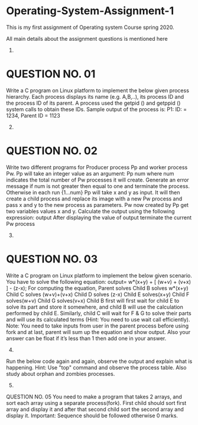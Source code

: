 # Operating-System-Assignment-1
This is my first assignment of Operating system Course spring 2020.

All main details about the assignment questions is mentioned here


1)
# QUESTION NO. 01
Write a C program on Linux platform to implement the below given process hierarchy. Each process displays its name (e.g. A,B,..), its process ID and the process ID of its parent. A process used the getpid () and getppid () system calls to obtain these IDs.
Sample output of the process is: P1: ID: = 1234, Parent ID = 1123

2)
# QUESTION NO. 02
Write two different programs for Producer process Pp and worker process Pw. Pp will take an integer value as an argument: Pp num
where num indicates the total number of Pw processes it will create. Generate an error message if num is not greater then equal to one and terminate the process. Otherwise in each run {1...num} Pp will take x and y as input. It will then create a child process and replace its image with a new Pw process and pass x and y to the new process as parameters. Pw now created by Pp get two variables values x and y. Calculate the output using the following expression:
output
After displaying the value of output terminate the current Pw process

3)
# QUESTION NO. 03
Write a C program on Linux platform to implement the below given scenario. You have to solve the following equation: output= w*(x+y) + [ (w+v) + (v+x) ] - (z-x);
For computing the equation,
Parent solves
Child B solves w*(x+y)
Child C solves (w+v)+(v+x)
Child D solves (z-x)
Child E solves(x+y)
Child F solves(w+v)
Child G solves(v+x)
Child B first will first wait for child E to solve its part and store it somewhere, and child B will use the calculation performed by child E. Similarly, child C will wait for F & G to solve their parts and will use its calculated terms (Hint: You need to use wait call efficiently).
Note: You need to take inputs from user in the parent process before using fork and at last, parent will sum up the equation and show output. Also your answer can be float if it’s less than 1 then add one in your answer.

4)
Run the below code again and again, observe the output and explain what is happening.
Hint: Use "top" command and observe the process table. Also study about orphan and zombies processes.

5)
QUESTION NO. 05
You need to make a program that takes 2 arrays, and sort each array using a separate process(fork). First child should sort first array and display it and after that second child sort the second array and display it.
Important: Sequence should be followed otherwise 0 marks.
